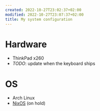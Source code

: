 ```yaml
---
created: 2022-10-27T23:02:37+02:00
modified: 2022-10-27T23:07:37+02:00
title: My system configuration
---
```


# Hardware

- ThinkPad x260
- *TODO*: update when the keyboard ships

# OS

- Arch Linux
- [NixOS](/nixos) (on hold)
